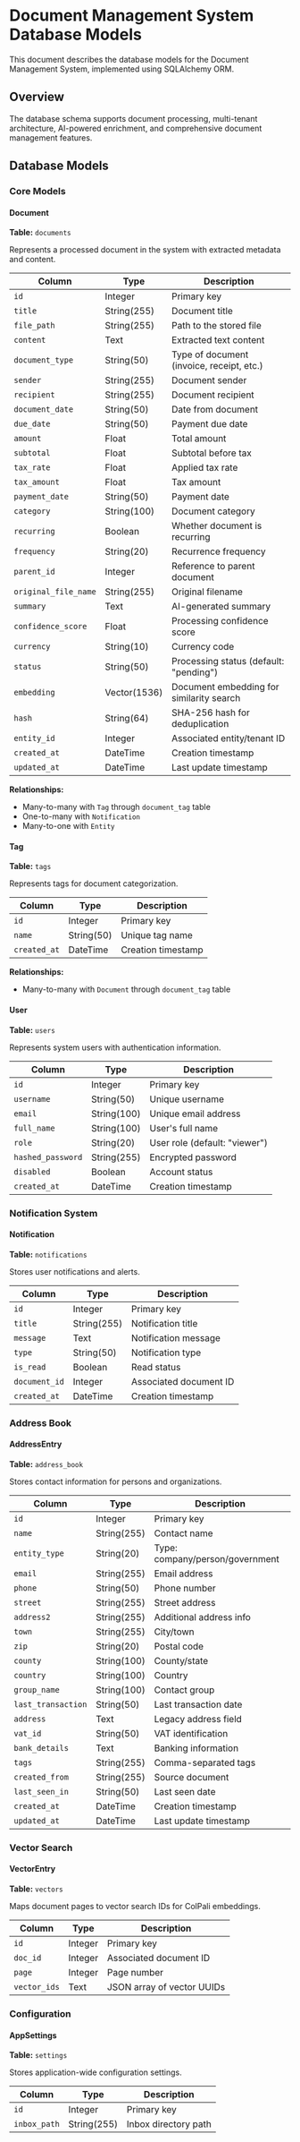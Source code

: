 <!--
This documentation was auto-generated by Claude on 2025-06-01T06-21-20.
Source file: ./src/backend/app/models.py
-->

# Document Management System Database Models

This document describes the database models for the Document Management System, implemented using SQLAlchemy ORM.

## Overview

The database schema supports document processing, multi-tenant architecture, AI-powered enrichment, and comprehensive document management features.

## Database Models

### Core Models

#### Document
**Table:** `documents`

Represents a processed document in the system with extracted metadata and content.

| Column | Type | Description |
|--------|------|-------------|
| `id` | Integer | Primary key |
| `title` | String(255) | Document title |
| `file_path` | String(255) | Path to the stored file |
| `content` | Text | Extracted text content |
| `document_type` | String(50) | Type of document (invoice, receipt, etc.) |
| `sender` | String(255) | Document sender |
| `recipient` | String(255) | Document recipient |
| `document_date` | String(50) | Date from document |
| `due_date` | String(50) | Payment due date |
| `amount` | Float | Total amount |
| `subtotal` | Float | Subtotal before tax |
| `tax_rate` | Float | Applied tax rate |
| `tax_amount` | Float | Tax amount |
| `payment_date` | String(50) | Payment date |
| `category` | String(100) | Document category |
| `recurring` | Boolean | Whether document is recurring |
| `frequency` | String(20) | Recurrence frequency |
| `parent_id` | Integer | Reference to parent document |
| `original_file_name` | String(255) | Original filename |
| `summary` | Text | AI-generated summary |
| `confidence_score` | Float | Processing confidence score |
| `currency` | String(10) | Currency code |
| `status` | String(50) | Processing status (default: "pending") |
| `embedding` | Vector(1536) | Document embedding for similarity search |
| `hash` | String(64) | SHA-256 hash for deduplication |
| `entity_id` | Integer | Associated entity/tenant ID |
| `created_at` | DateTime | Creation timestamp |
| `updated_at` | DateTime | Last update timestamp |

**Relationships:**
- Many-to-many with `Tag` through `document_tag` table
- One-to-many with `Notification`
- Many-to-one with `Entity`

#### Tag
**Table:** `tags`

Represents tags for document categorization.

| Column | Type | Description |
|--------|------|-------------|
| `id` | Integer | Primary key |
| `name` | String(50) | Unique tag name |
| `created_at` | DateTime | Creation timestamp |

**Relationships:**
- Many-to-many with `Document` through `document_tag` table

#### User
**Table:** `users`

Represents system users with authentication information.

| Column | Type | Description |
|--------|------|-------------|
| `id` | Integer | Primary key |
| `username` | String(50) | Unique username |
| `email` | String(100) | Unique email address |
| `full_name` | String(100) | User's full name |
| `role` | String(20) | User role (default: "viewer") |
| `hashed_password` | String(255) | Encrypted password |
| `disabled` | Boolean | Account status |
| `created_at` | DateTime | Creation timestamp |

### Notification System

#### Notification
**Table:** `notifications`

Stores user notifications and alerts.

| Column | Type | Description |
|--------|------|-------------|
| `id` | Integer | Primary key |
| `title` | String(255) | Notification title |
| `message` | Text | Notification message |
| `type` | String(50) | Notification type |
| `is_read` | Boolean | Read status |
| `document_id` | Integer | Associated document ID |
| `created_at` | DateTime | Creation timestamp |

### Address Book

#### AddressEntry
**Table:** `address_book`

Stores contact information for persons and organizations.

| Column | Type | Description |
|--------|------|-------------|
| `id` | Integer | Primary key |
| `name` | String(255) | Contact name |
| `entity_type` | String(20) | Type: company/person/government |
| `email` | String(255) | Email address |
| `phone` | String(50) | Phone number |
| `street` | String(255) | Street address |
| `address2` | String(255) | Additional address info |
| `town` | String(255) | City/town |
| `zip` | String(20) | Postal code |
| `county` | String(100) | County/state |
| `country` | String(100) | Country |
| `group_name` | String(100) | Contact group |
| `last_transaction` | String(50) | Last transaction date |
| `address` | Text | Legacy address field |
| `vat_id` | String(50) | VAT identification |
| `bank_details` | Text | Banking information |
| `tags` | String(255) | Comma-separated tags |
| `created_from` | String(255) | Source document |
| `last_seen_in` | String(50) | Last seen date |
| `created_at` | DateTime | Creation timestamp |
| `updated_at` | DateTime | Last update timestamp |

### Vector Search

#### VectorEntry
**Table:** `vectors`

Maps document pages to vector search IDs for ColPali embeddings.

| Column | Type | Description |
|--------|------|-------------|
| `id` | Integer | Primary key |
| `doc_id` | Integer | Associated document ID |
| `page` | Integer | Page number |
| `vector_ids` | Text | JSON array of vector UUIDs |

### Configuration

#### AppSettings
**Table:** `settings`

Stores application-wide configuration settings.

| Column | Type | Description |
|--------|------|-------------|
| `id` | Integer | Primary key |
| `inbox_path` | String(255) | Inbox directory path